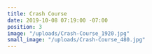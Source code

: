 ```yaml
---
title: Crash Course
date: 2019-10-08 07:19:00 -07:00
position: 3
image: "/uploads/Crash-Course_1920.jpg"
small_image: "/uploads/Crash-Course_480.jpg"
---
```


